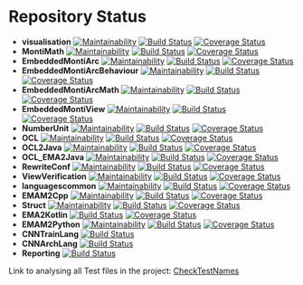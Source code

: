 # Repository Status

- **visualisation** 
  [![Maintainability](https://api.codeclimate.com/v1/badges/61384df055df4f50c231/maintainability)](https://codeclimate.com/github/EmbeddedMontiArc/visualisation/maintainability)
  [![Build Status](https://travis-ci.org/EmbeddedMontiArc/visualisation.svg?branch=visualization)](https://travis-ci.org/EmbeddedMontiArc/visualisation)
  [![Coverage Status](https://coveralls.io/repos/github/EmbeddedMontiArc/visualisation/badge.svg?branch=visualization&service=github)](https://coveralls.io/github/EmbeddedMontiArc/visualisation?branch=visualization)
- **MontiMath**
  [![Maintainability](https://api.codeclimate.com/v1/badges/a5e16222c01e400e39a7/maintainability)](https://codeclimate.com/github/EmbeddedMontiArc/MontiMath/maintainability)
  [![Build Status](https://travis-ci.org/EmbeddedMontiArc/MontiMath.svg?branch=master)](https://travis-ci.org/EmbeddedMontiArc/MontiMath)
  [![Coverage Status](https://coveralls.io/repos/github/EmbeddedMontiArc/MontiMath/badge.svg?branch=master)](https://coveralls.io/github/EmbeddedMontiArc/MontiMath?branch=master)
- **EmbeddedMontiArc**
  [![Maintainability](https://api.codeclimate.com/v1/badges/711b2a66abedc08fb7e4/maintainability)](https://codeclimate.com/github/EmbeddedMontiArc/EmbeddedMontiArc/maintainability)
  [![Build Status](https://travis-ci.org/EmbeddedMontiArc/EmbeddedMontiArc.svg?branch=master)](https://travis-ci.org/EmbeddedMontiArc/EmbeddedMontiArc)
  [![Coverage Status](https://coveralls.io/repos/github/EmbeddedMontiArc/EmbeddedMontiArc/badge.svg?branch=master)](https://coveralls.io/github/EmbeddedMontiArc/EmbeddedMontiArc?branch=master)
- **EmbeddedMontiArcBehaviour**
  [![Maintainability](https://api.codeclimate.com/v1/badges/0a0cec05358164a3a8bb/maintainability)](https://codeclimate.com/github/EmbeddedMontiArc/EmbeddedMontiArcBehaviour/maintainability)
  [![Build Status](https://travis-ci.org/EmbeddedMontiArc/EmbeddedMontiArcBehaviour.svg?branch=master)](https://travis-ci.org/EmbeddedMontiArc/EmbeddedMontiArcBehaviour)
  [![Coverage Status](https://coveralls.io/repos/github/EmbeddedMontiArc/EmbeddedMontiArcBehaviour/badge.svg?branch=master)](https://coveralls.io/github/EmbeddedMontiArc/EmbeddedMontiArcBehaviour?branch=master)
- **EmbeddedMontiArcMath**
  [![Maintainability](https://api.codeclimate.com/v1/badges/307a8911b5895523b3c5/maintainability)](https://codeclimate.com/github/EmbeddedMontiArc/EmbeddedMontiArcMath/maintainability)
[![Build Status](https://travis-ci.org/EmbeddedMontiArc/EmbeddedMontiArcMath.svg?branch=master)](https://travis-ci.org/EmbeddedMontiArc/EmbeddedMontiArcMath)
[![Coverage Status](https://coveralls.io/repos/github/EmbeddedMontiArc/EmbeddedMontiArcMath/badge.svg?branch=master)](https://coveralls.io/github/EmbeddedMontiArc/EmbeddedMontiArcMath?branch=master)
- **EmbeddedMontiView**
  [![Maintainability](https://api.codeclimate.com/v1/badges/139a2da1882c679b970e/maintainability)](https://codeclimate.com/github/EmbeddedMontiArc/EmbeddedMontiView/maintainability)
  [![Build Status](https://travis-ci.org/EmbeddedMontiArc/EmbeddedMontiView.svg?branch=master)](https://travis-ci.org/EmbeddedMontiArc/EmbeddedMontiView)
  [![Coverage Status](https://coveralls.io/repos/github/EmbeddedMontiArc/EmbeddedMontiView/badge.svg?branch=master)](https://coveralls.io/github/EmbeddedMontiArc/EmbeddedMontiView?branch=master)
- **NumberUnit**
  [![Maintainability](https://api.codeclimate.com/v1/badges/d197cb9534b46949da84/maintainability)](https://codeclimate.com/github/EmbeddedMontiArc/NumberUnit/maintainability)
  [![Build Status](https://travis-ci.org/EmbeddedMontiArc/NumberUnit.svg?branch=master)](https://travis-ci.org/EmbeddedMontiArc/NumberUnit)
  [![Coverage Status](https://coveralls.io/repos/github/EmbeddedMontiArc/NumberUnit/badge.svg?branch=master)](https://coveralls.io/github/EmbeddedMontiArc/NumberUnit?branch=master)
- **OCL**
  [![Maintainability](https://api.codeclimate.com/v1/badges/7f8f42df0538b9b4f8ec/maintainability)](https://codeclimate.com/github/EmbeddedMontiArc/OCL/maintainability)
  [![Build Status](https://travis-ci.org/EmbeddedMontiArc/OCL.svg?branch=master)](https://travis-ci.org/EmbeddedMontiArc/OCL)
  [![Coverage Status](https://coveralls.io/repos/github/EmbeddedMontiArc/OCL/badge.svg?branch=master)](https://coveralls.io/github/EmbeddedMontiArc/OCL?branch=master)
- **OCL2Java**
  [![Maintainability](https://api.codeclimate.com/v1/badges/c08bbbb2602876328c66/maintainability)](https://codeclimate.com/github/EmbeddedMontiArc/OCL2Java/maintainability)
  [![Build Status](https://travis-ci.org/EmbeddedMontiArc/OCL2Java.svg?branch=master)](https://travis-ci.org/EmbeddedMontiArc/OCL2Java)
  [![Coverage Status](https://coveralls.io/repos/github/EmbeddedMontiArc/OCL2Java/badge.svg?branch=master)](https://coveralls.io/github/EmbeddedMontiArc/OCL2Java?branch=master)
- **OCL_EMA2Java**
  [![Maintainability](https://api.codeclimate.com/v1/badges/fb2dbd6a81d1295abd97/maintainability)](https://codeclimate.com/github/EmbeddedMontiArc/OCL_EMA2Java/maintainability)
  [![Build Status](https://travis-ci.org/EmbeddedMontiArc/OCL_EMA2Java.svg?branch=master)](https://travis-ci.org/EmbeddedMontiArc/OCL_EMA2Java)
  [![Coverage Status](https://coveralls.io/repos/github/EmbeddedMontiArc/OCL_EMA2Java/badge.svg?branch=master)](https://coveralls.io/github/EmbeddedMontiArc/OCL_EMA2Java?branch=master)
- **RewriteConf**
  [![Maintainability](https://api.codeclimate.com/v1/badges/d99a7593e52659f22d41/maintainability)](https://codeclimate.com/github/EmbeddedMontiArc/RewriteConf/maintainability)
  [![Build Status](https://travis-ci.org/EmbeddedMontiArc/RewriteConf.svg?branch=master)](https://travis-ci.org/EmbeddedMontiArc/RewriteConf)
  [![Coverage Status](https://coveralls.io/repos/github/EmbeddedMontiArc/RewriteConf/badge.svg?branch=master)](https://coveralls.io/github/EmbeddedMontiArc/RewriteConf?branch=master)
- **ViewVerification**
  [![Maintainability](https://api.codeclimate.com/v1/badges/cb1d2c40a5d6ef2b1d64/maintainability)](https://codeclimate.com/github/EmbeddedMontiArc/ViewVerification/maintainability)
  [![Build Status](https://travis-ci.org/EmbeddedMontiArc/ViewVerification.svg?branch=master)](https://travis-ci.org/EmbeddedMontiArc/ViewVerification)
  [![Coverage Status](https://coveralls.io/repos/github/EmbeddedMontiArc/ViewVerification/badge.svg?branch=master)](https://coveralls.io/github/EmbeddedMontiArc/ViewVerification?branch=master)
- **languagescommon**
  [![Maintainability](https://api.codeclimate.com/v1/badges/be4c42e7395245800619/maintainability)](https://codeclimate.com/github/EmbeddedMontiArc/languagescommon/maintainability)
  [![Build Status](https://travis-ci.org/EmbeddedMontiArc/languagescommon.svg?branch=master)](https://travis-ci.org/EmbeddedMontiArc/languagescommon)
  [![Coverage Status](https://coveralls.io/repos/github/EmbeddedMontiArc/languagescommon/badge.svg?branch=master)](https://coveralls.io/github/EmbeddedMontiArc/languagescommon?branch=master)
 - **EMAM2Cpp**
   [![Maintainability](https://api.codeclimate.com/v1/badges/d5ab3adafbdf394aef68/maintainability)](https://codeclimate.com/github/EmbeddedMontiArc/EMAM2Cpp/maintainability)
    [![Build Status](https://travis-ci.org/EmbeddedMontiArc/EMAM2Cpp.svg?branch=master)](https://travis-ci.org/EmbeddedMontiArc/EMAM2Cpp)
    [![Coverage Status](https://coveralls.io/repos/github/EmbeddedMontiArc/EMAM2Cpp/badge.svg?branch=master)](https://coveralls.io/github/EmbeddedMontiArc/EMAM2Cpp?branch=master)
- **Struct**
[![Maintainability](https://api.codeclimate.com/v1/badges/e7ca567378052f786d8d/maintainability)](https://codeclimate.com/github/EmbeddedMontiArc/Struct/maintainability)
[![Build Status](https://travis-ci.org/EmbeddedMontiArc/Struct.svg?branch=master)](https://travis-ci.org/EmbeddedMontiArc/Struct)
[![Coverage Status](https://coveralls.io/repos/github/EmbeddedMontiArc/Struct/badge.svg?branch=master)](https://coveralls.io/github/EmbeddedMontiArc/Struct?branch=master)
- **EMA2Kotlin**
[![Build Status](https://travis-ci.org/EmbeddedMontiArc/EMA2Kotlin.svg?branch=master)](https://travis-ci.org/EmbeddedMontiArc/EMA2Kotlin)
[![Coverage Status](https://coveralls.io/repos/github/EmbeddedMontiArc/EMA2Kotlin/badge.svg?branch=master)](https://coveralls.io/github/EmbeddedMontiArc/EMA2Kotlin?branch=master)
- **EMAM2Python**
[![Maintainability](https://api.codeclimate.com/v1/badges/7d0f1a2508ead035c875/maintainability)](https://codeclimate.com/github/EmbeddedMontiArc/EMAM2PythonROS/maintainability)
[![Build Status](https://travis-ci.org/EmbeddedMontiArc/EMAM2PythonROS.svg?branch=master)](https://travis-ci.org/EmbeddedMontiArc/EMAM2PythonROS)
[![Coverage Status](https://coveralls.io/repos/github/EmbeddedMontiArc/EMAM2PythonROS/badge.svg?branch=master)](https://coveralls.io/github/EmbeddedMontiArc/EMAM2PythonROS?branch=master)
- **CNNTrainLang**
[![Build Status](https://travis-ci.org/EmbeddedMontiArc/CNNTrainLang.svg?branch=master)](https://travis-ci.org/EmbeddedMontiArc/CNNTrainLang)
- **CNNArchLang**
[![Build Status](https://travis-ci.org/EmbeddedMontiArc/CNNArchLang.svg?branch=master)](https://travis-ci.org/EmbeddedMontiArc/CNNArchLang)
- **Reporting**
[![Build Status](https://travis-ci.org/EmbeddedMontiArc/reporting.svg?branch=master)](https://travis-ci.org/EmbeddedMontiArc/reporting)

Link to analysing all Test files in the project:
[CheckTestNames](https://embeddedmontiarc.github.io/reporting/report/reportEWT.html?sorts[NameEndsWithTest]=1)
